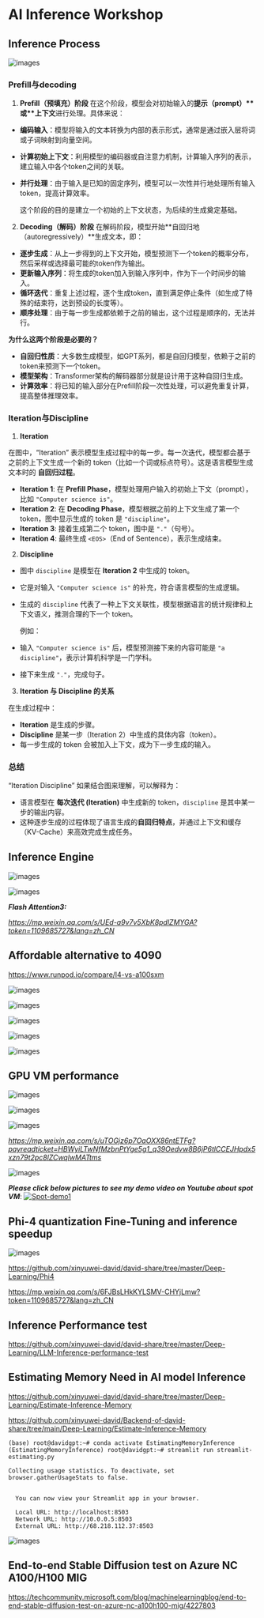 # AI Inference Workshop

## Inference Process

![images](https://github.com/xinyuwei-david/Backend-of-david-share/blob/main/Working-Scripts/DN-AI-Inference-Workshop/images/17.png)

### Prefill与decoding

1. **Prefill（预填充）阶段**
   在这个阶段，模型会对初始输入的**提示（prompt）\**或\**上下文**进行处理。具体来说：

- **编码输入**：模型将输入的文本转换为内部的表示形式，通常是通过嵌入层将词或子词映射到向量空间。

- **计算初始上下文**：利用模型的编码器或自注意力机制，计算输入序列的表示，建立输入中各个token之间的关联。

- **并行处理**：由于输入是已知的固定序列，模型可以一次性并行地处理所有输入token，提高计算效率。

  这个阶段的目的是建立一个初始的上下文状态，为后续的生成奠定基础。

2. **Decoding（解码）阶段**
   在解码阶段，模型开始**自回归地（autoregressively）**生成文本，即：

- **逐步生成**：从上一步得到的上下文开始，模型预测下一个token的概率分布，然后采样或选择最可能的token作为输出。
- **更新输入序列**：将生成的token加入到输入序列中，作为下一个时间步的输入。
- **循环迭代**：重复上述过程，逐个生成token，直到满足停止条件（如生成了特殊的结束符，达到预设的长度等）。
- **顺序处理**：由于每一步生成都依赖于之前的输出，这个过程是顺序的，无法并行。

**为什么这两个阶段是必要的？**

- **自回归性质**：大多数生成模型，如GPT系列，都是自回归模型，依赖于之前的token来预测下一个token。
- **模型架构**：Transformer架构的解码器部分就是设计用于这种自回归生成。
- **计算效率**：将已知的输入部分在Prefill阶段一次性处理，可以避免重复计算，提高整体推理效率。

### **Iteration**与Discipline

1. **Iteration**

在图中，“Iteration” 表示模型生成过程中的每一步。每一次迭代，模型都会基于之前的上下文生成一个新的 token（比如一个词或标点符号）。这是语言模型生成文本时的 **自回归过程**。

- **Iteration 1**: 在 **Prefill Phase**，模型处理用户输入的初始上下文（prompt），比如 `"Computer science is"`。
- **Iteration 2**: 在 **Decoding Phase**，模型根据之前的上下文生成了第一个 token，图中显示生成的 token 是 `"discipline"`。
- **Iteration 3**: 接着生成第二个 token，图中是 `"."`（句号）。
- **Iteration 4**: 最终生成 `<EOS>`（End of Sentence），表示生成结束。



2. **Discipline**

- 图中 `discipline` 是模型在 **Iteration 2** 中生成的 token。

- 它是对输入 `"Computer science is"` 的补充，符合语言模型的生成逻辑。

- 生成的 `discipline` 代表了一种上下文关联性，模型根据语言的统计规律和上下文语义，推测合理的下一个 token。

  例如：

- 输入 `"Computer science is"` 后，模型预测接下来的内容可能是 `"a discipline"`，表示计算机科学是一门学科。

- 接下来生成 `"."`，完成句子。

  

3. **Iteration 与 Discipline 的关系**

在生成过程中：

- **Iteration** 是生成的步骤。
- **Discipline** 是某一步（Iteration 2）中生成的具体内容（token）。
- 每一步生成的 token 会被加入上下文，成为下一步生成的输入。



### 总结

“Iteration Discipline” 如果结合图来理解，可以解释为：

- 语言模型在 **每次迭代 (Iteration)** 中生成新的 token，`discipline` 是其中某一步的输出内容。
- 这种逐步生成的过程体现了语言生成的**自回归特点**，并通过上下文和缓存（KV-Cache）来高效完成生成任务。

## Inference Engine

![images](https://github.com/xinyuwei-david/Backend-of-david-share/blob/main/Working-Scripts/DN-AI-Inference-Workshop/images/2.png)

![images](https://github.com/xinyuwei-david/Backend-of-david-share/blob/main/Working-Scripts/DN-AI-Inference-Workshop/images/1.png)

***Flash Attention3:***

*https://mp.weixin.qq.com/s/UEd-a9v7v5XbK8pdlZMYGA?token=1109685727&lang=zh_CN*

## Affordable alternative to 4090

https://www.runpod.io/compare/l4-vs-a100sxm

![images](https://github.com/xinyuwei-david/Backend-of-david-share/blob/main/Working-Scripts/DN-AI-Inference-Workshop/images/7.png)

![images](https://github.com/xinyuwei-david/Backend-of-david-share/blob/main/Working-Scripts/DN-AI-Inference-Workshop/images/8.png)

![images](https://github.com/xinyuwei-david/Backend-of-david-share/blob/main/Working-Scripts/DN-AI-Inference-Workshop/images/10.png)

![images](https://github.com/xinyuwei-david/Backend-of-david-share/blob/main/Working-Scripts/DN-AI-Inference-Workshop/images/9.png)

![images](https://github.com/xinyuwei-david/Backend-of-david-share/blob/main/Working-Scripts/DN-AI-Inference-Workshop/images/11.png)

## GPU VM performance

![images](https://github.com/xinyuwei-david/Backend-of-david-share/blob/main/Working-Scripts/DN-AI-Inference-Workshop/images/4.png)

![images](https://github.com/xinyuwei-david/Backend-of-david-share/blob/main/Working-Scripts/DN-AI-Inference-Workshop/images/14.png)

![images](https://github.com/xinyuwei-david/Backend-of-david-share/blob/main/Working-Scripts/DN-AI-Inference-Workshop/images/13.png)

*https://mp.weixin.qq.com/s/uTOGjz6p7OaOXX86ntETFg?payreadticket=HBWyiLTwNfMzbnPtYge5g1_q39Oedvw8B6jP6tlCCEJHpdx5xzn79t2pc8lZCwqlwMATtms*



![images](https://github.com/xinyuwei-david/Backend-of-david-share/blob/main/Working-Scripts/DN-AI-Inference-Workshop/images/15.png)

***Please click below pictures to see my demo video on Youtube about spot VM***:
[![Spot-demo1](https://raw.githubusercontent.com/xinyuwei-david/david-share/refs/heads/master/IMAGES/6.webp)](https://youtu.be/wDf4WA_7myM)

## Phi-4 quantization Fine-Tuning and inference speedup

![images](https://github.com/xinyuwei-david/Backend-of-david-share/blob/main/Working-Scripts/DN-AI-Inference-Workshop/images/12.png)

https://github.com/xinyuwei-david/david-share/tree/master/Deep-Learning/Phi4

https://mp.weixin.qq.com/s/6FJBsLHkKYLSMV-CHYjLmw?token=1109685727&lang=zh_CN

## Inference Performance test

https://github.com/xinyuwei-david/david-share/tree/master/Deep-Learning/LLM-Inference-performance-test

## Estimating Memory Need in AI model Inference

https://github.com/xinyuwei-david/david-share/tree/master/Deep-Learning/Estimate-Inference-Memory

https://github.com/xinyuwei-david/Backend-of-david-share/tree/main/Deep-Learning/Estimate-Inference-Memory

```
(base) root@davidgpt:~# conda activate EstimatingMemoryInference
(EstimatingMemoryInference) root@davidgpt:~# streamlit run streamlit-estimating.py

Collecting usage statistics. To deactivate, set browser.gatherUsageStats to false.


  You can now view your Streamlit app in your browser.

  Local URL: http://localhost:8503
  Network URL: http://10.0.0.5:8503
  External URL: http://68.218.112.37:8503
```

![images](https://github.com/xinyuwei-david/Backend-of-david-share/blob/main/Working-Scripts/DN-AI-Inference-Workshop/images/6.png)

## End-to-end Stable Diffusion test on Azure NC A100/H100 MIG

https://techcommunity.microsoft.com/blog/machinelearningblog/end-to-end-stable-diffusion-test-on-azure-nc-a100h100-mig/4227803